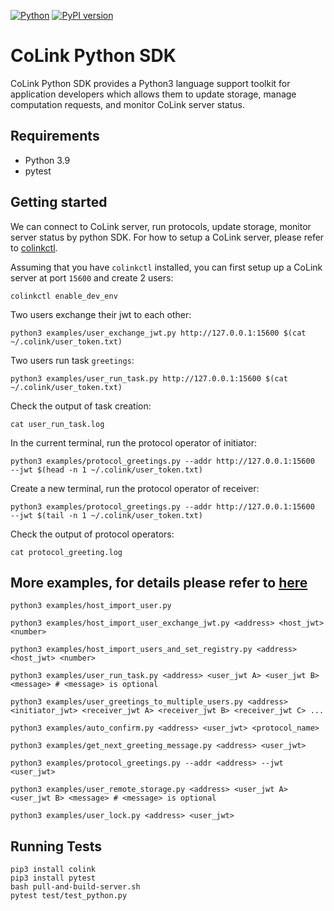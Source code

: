[![Python](https://img.shields.io/badge/python-3.9%20%7C%203.10-blue.svg)](https://badge.fury.io/py/colink)
[![PyPI version](https://badge.fury.io/py/colink.svg)](https://badge.fury.io/py/colink)

# CoLink Python SDK
CoLink Python SDK  provides a Python3 language support toolkit for application developers which allows them to update storage, manage computation requests, and monitor CoLink server status.

## Requirements

- Python 3.9
- pytest


## Getting started
We can connect to CoLink server, run protocols, update storage, monitor server status by python SDK. For how to setup a CoLink server, please refer to [colinkctl](https://github.com/CoLearn-Dev/colinkctl).

Assuming that you have `colinkctl` installed, you can first setup up a CoLink server at port `15600` and create 2 users:
```
colinkctl enable_dev_env
```
Two users exchange their jwt to each other:
```
python3 examples/user_exchange_jwt.py http://127.0.0.1:15600 $(cat ~/.colink/user_token.txt)
```
Two users run task `greetings`:
```
python3 examples/user_run_task.py http://127.0.0.1:15600 $(cat ~/.colink/user_token.txt)
```
Check the output of task creation:
```
cat user_run_task.log
```
In the current terminal, run the protocol operator of initiator:
```
python3 examples/protocol_greetings.py --addr http://127.0.0.1:15600  --jwt $(head -n 1 ~/.colink/user_token.txt)
```
Create a new terminal, run the protocol operator of receiver:
```
python3 examples/protocol_greetings.py --addr http://127.0.0.1:15600  --jwt $(tail -n 1 ~/.colink/user_token.txt)
```
Check the output of protocol operators:
```
cat protocol_greeting.log
```
## More examples, for details please refer to [here](https://github.com/CoLearn-Dev/colink-sdk-python-dev/tree/main/examples)

```
python3 examples/host_import_user.py
```
```
python3 examples/host_import_user_exchange_jwt.py <address> <host_jwt> <number> 
```
```
python3 examples/host_import_users_and_set_registry.py <address> <host_jwt> <number>
```
```
python3 examples/user_run_task.py <address> <user_jwt A> <user_jwt B> <message> # <message> is optional
```
```
python3 examples/user_greetings_to_multiple_users.py <address> <initiator_jwt> <receiver_jwt A> <receiver_jwt B> <receiver_jwt C> ...
```
```
python3 examples/auto_confirm.py <address> <user_jwt> <protocol_name>
```
```
python3 examples/get_next_greeting_message.py <address> <user_jwt> 
```
```
python3 examples/protocol_greetings.py --addr <address> --jwt <user_jwt> 
```
```
python3 examples/user_remote_storage.py <address> <user_jwt A> <user_jwt B> <message> # <message> is optional
```
```
python3 examples/user_lock.py <address> <user_jwt>
```
## Running Tests

```
pip3 install colink
pip3 install pytest
bash pull-and-build-server.sh
pytest test/test_python.py
```
